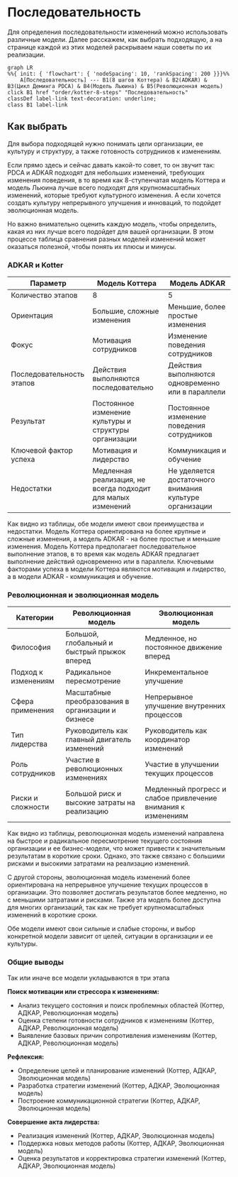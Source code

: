 # Последовательность
Для определения последовательности изменений можно использовать различные модели. Далее расскажем, как выбрать подходящую, а на странице каждой из этих моделей раскрываем наши советы по их реализации.

```mermaid
graph LR
%%{ init: { 'flowchart': { 'nodeSpacing': 10, 'rankSpacing': 200 }}}%%
    A[Последовательность] --- B1(8 шагов Коттера) & B2(ADKAR) & B3(Цикл Деминга PDCA) & B4(Модель Льюина) & B5(Революционная модель)
click B1 href "order/kotter-8-steps" "Последовательность"
classDef label-link text-decoration: underline;
class B1 label-link
```

## Как выбрать
Для выбора подходящей нужно понимать цели организации, ее культуру и структуру, а также готовность сотрудников к изменениям.

Если прямо здесь и сейчас давать какой-то совет, то он звучит так: PDCA и ADKAR подходят для небольших изменений, требующих изменения поведения, в то время как 8-ступенчатая модель Коттера и модель Льюина лучше всего подходят для крупномасштабных изменений, которые требуют культурного изменения. А если хочется создать культуру непрерывного улучшения и инноваций, то подойдет эволюционная модель.

Но важно внимательно оценить каждую модель, чтобы определить, какая из них лучше всего подойдет для вашей организации. В этом процессе таблица сравнения разных моделей изменений может оказаться полезной, чтобы понять их плюсы и минусы.

### ADKAR и Kotter

| Параметр                  | Модель Коттера                                               | Модель ADKAR                                            |
|---------------------------|--------------------------------------------------------------|---------------------------------------------------------|
| Количество этапов         | 8                                                            | 5                                                       |
| Ориентация                | Большие, сложные изменения                                   | Меньшие, более простые изменения                        |
| Фокус                     | Мотивация сотрудников                                        | Изменение поведения сотрудников                         |
| Последовательность этапов | Действия выполняются последовательно                         | Действия выполняются одновременно или в параллели       |
| Результат                 | Постоянное изменение культуры и структуры организации        | Постоянное изменение поведения сотрудников              |
| Ключевой фактор успеха    | Мотивация и лидерство                                        | Коммуникация и обучение                                 |
| Недостатки                | Медленная реализация, не всегда подходит для малых изменений | Не уделяется достаточного внимания культуре организации |

Как видно из таблицы, обе модели имеют свои преимущества и недостатки. Модель Коттера ориентирована на более крупные и сложные изменения, а модель ADKAR - на более простые и меньшие изменения. Модель Коттера предполагает последовательное выполнение этапов, в то время как модель ADKAR предлагает выполнение действий одновременно или в параллели. Ключевыми факторами успеха в модели Коттера являются мотивация и лидерство, а в модели ADKAR - коммуникация и обучение.

### Революционная и эволюционная модель

| Категории           | Революционная модель                              | Эволюционная модель                                           |
|---------------------|---------------------------------------------------|---------------------------------------------------------------|
| Философия           | Большой, глобальный и быстрый прыжок вперед       | Медленное, но постоянное движение вперед                      |
| Подход к изменениям | Радикальное пересмотрение                         | Инкрементальное улучшение                                     |
| Сфера применения    | Масштабные преобразования в организации и бизнесе | Непрерывное улучшение внутренних процессов                    |
| Тип лидерства       | Руководитель как главный двигатель изменений      | Руководитель как координатор изменений                        |
| Роль сотрудников    | Участие в революционных изменениях                | Участие в улучшении текущих процессов                         |
| Риски и сложности   | Большой риск и высокие затраты на реализацию      | Медленный прогресс и слабое привлечение внимания к изменениям |

Как видно из таблицы, революционная модель изменений направлена на быстрое и радикальное пересмотрение текущего состояния организации и ее бизнес-модели, что может привести к значительным результатам в короткие сроки. Однако, это также связано с большими рисками и высокими затратами на реализацию изменений.

С другой стороны, эволюционная модель изменений более ориентирована на непрерывное улучшение текущих процессов в организации. Это позволяет достигать результатов более медленно, но с меньшими затратами и рисками. Также эта модель более доступна для многих организаций, так как не требует крупномасштабных изменений в короткие сроки.

Обе модели имеют свои сильные и слабые стороны, и выбор конкретной модели зависит от целей, ситуации в организации и ее культуры.

### Общие выводы

Так или иначе все модели укладываются в три этапа

**Поиск мотивации или стрессора к изменениям:**
- Анализ текущего состояния и поиск проблемных областей (Коттер, АДКАР, Революционная модель)
- Оценка степени готовности сотрудников к изменениям (Коттер, АДКАР, Революционная модель)
- Выявление базовых причин сопротивления изменениям (Коттер, АДКАР, Революционная модель)

**Рефлексия:**
- Определение целей и планирование изменений (Коттер, АДКАР, Эволюционная модель)
- Разработка стратегии изменений (Коттер, АДКАР, Эволюционная модель)
- Построение коммуникационной стратегии (Коттер, АДКАР, Эволюционная модель)

**Совершение акта лидерства:**
- Реализация изменений (Коттер, АДКАР, Эволюционная модель)
- Поддержка новых методов работы (Коттер, АДКАР, Эволюционная модель)
- Оценка результатов и корректировка стратегии изменений (Коттер, АДКАР, Эволюционная модель)
